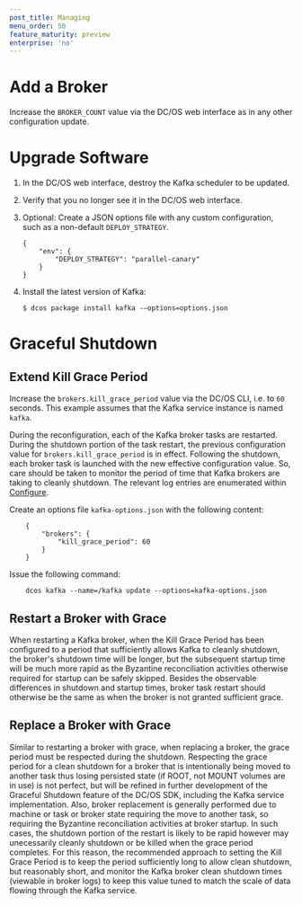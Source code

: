 ```yaml
---
post_title: Managing
menu_order: 50
feature_maturity: preview
enterprise: 'no'
---
```



# Add a Broker

Increase the `BROKER_COUNT` value via the DC/OS web interface as in any other configuration update.

# Upgrade Software

1.  In the DC/OS web interface, destroy the Kafka scheduler to be updated.

1.  Verify that you no longer see it in the DC/OS web interface.

1.  Optional: Create a JSON options file with any custom configuration, such as a non-default `DEPLOY_STRATEGY`. <!--I'm getting this JSON from the app definition in the UI. The all caps looks a little odd, though -->

        {
            "env": {
                "DEPLOY_STRATEGY": "parallel-canary"
            }
        }


1.  Install the latest version of Kafka:

        $ dcos package install kafka -—options=options.json

# Graceful Shutdown
## Extend Kill Grace Period

Increase the `brokers.kill_grace_period` value via the DC/OS CLI, i.e. to `60`
seconds. This example assumes that the Kafka service instance is named `kafka`.

During the reconfiguration, each of the Kafka broker tasks are restarted. During
the shutdown portion of the task restart, the previous configuration value for
`brokers.kill_grace_period` is in effect. Following the shutdown, each broker
task is launched with the new effective configuration value. So, care should be
taken to monitor the period of time that Kafka brokers are taking to cleanly
shutdown. The relevant log entries are enumerated within [Configure](configure.md).

Create an options file `kafka-options.json` with the following content:

        {
            "brokers": {
                "kill_grace_period": 60
            }
        }

Issue the following command:

        dcos kafka --name=/kafka update --options=kafka-options.json

## Restart a Broker with Grace

When restarting a Kafka broker, when the Kill Grace Period has been configured
to a period that sufficiently allows Kafka to cleanly shutdown, the broker's
shutdown time will be longer, but the subsequent startup time will be much more
rapid as the Byzantine reconciliation activities otherwise required for startup
can be safely skipped. Besides the observable differences in shutdown and startup
times, broker task restart should otherwise be the same as when the broker is not
granted sufficient grace.

## Replace a Broker with Grace

Similar to restarting a broker with grace, when replacing a broker, the grace
period must be respected during the shutdown. Respecting the grace period for
a clean shutdown for a broker that is intentionally being moved to another
task thus losing persisted state (if ROOT, not MOUNT volumes are in use) is
not perfect, but will be refined in further development of the Graceful Shutdown
feature of the DC/OS SDK, including the Kafka service implementation. Also,
broker replacement is generally performed due to machine or task or broker state
requiring the move to another task, so requiring the Byzantine reconciliation
activities at broker startup. In such cases, the shutdown portion of the restart
is likely to be rapid however may unecessarily cleanly shutdown or be killed
when the grace period completes. For this reason, the recommended approach to
setting the Kill Grace Period is to keep the period sufficiently long to allow
clean shutdown, but reasonably short, and monitor the Kafka broker clean
shutdown times (viewable in broker logs) to keep this value tuned to match the
scale of data flowing through the Kafka service.
